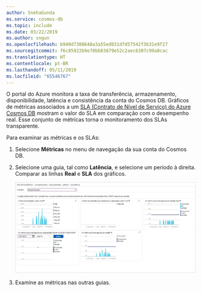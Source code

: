 ```yaml
---
author: SnehaGunda
ms.service: cosmos-db
ms.topic: include
ms.date: 03/22/2019
ms.author: sngun
ms.openlocfilehash: b940d7308648a3a55ed031d7d57542f3b31e9f27
ms.sourcegitcommit: f6c85922b9e70bb83879e52c2aec6307c99a0cac
ms.translationtype: HT
ms.contentlocale: pt-BR
ms.lasthandoff: 05/11/2019
ms.locfileid: "65546767"
---
```

O portal do Azure monitora a taxa de transferência, armazenamento, disponibilidade, latência e consistência da conta do Cosmos DB. Gráficos de métricas associados a um [SLA (Contrato de Nível de Serviço) do Azure Cosmos DB](https://azure.microsoft.com/support/legal/sla/cosmos-db/) mostram o valor do SLA em comparação com o desempenho real. Esse conjunto de métricas torna o monitoramento dos SLAs transparente.

Para examinar as métricas e os SLAs: 

1. Selecione **Métricas** no menu de navegação da sua conta do Cosmos DB.
   
2. Selecione uma guia, tal como **Latência**, e selecione um período à direita. Comparar as linhas **Real** e **SLA** dos gráficos.
   
   ![Pacote de métricas do Azure Cosmos DB](./media/cosmos-db-tutorial-review-slas/metrics-suite.png)
   
3. Examine as métricas nas outras guias. 


